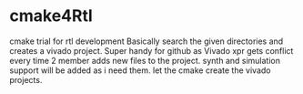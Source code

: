 # cmake4Rtl
cmake trial for rtl development
Basically search the given directories and creates a vivado project.
Super handy for github as Vivado xpr gets conflict every time 2 member adds new files to the project.
synth and simulation support will be added as i need them. 
let the cmake create the vivado projects.
